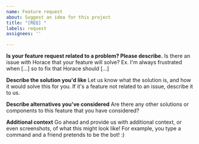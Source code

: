 ```yaml
---
name: Feature request
about: Suggest an idea for this project
title: "[REQ] "
labels: request
assignees: ''

---
```


**Is your feature request related to a problem? Please describe.**
Is there an issue with Horace that your feature will solve? Ex. I'm always frustrated when [...] so to fix that Horace should [...]

**Describe the solution you'd like**
Let us know what the solution is, and how it would solve this for you. If it's a feature not related to an issue, describe it to us.

**Describe alternatives you've considered**
Are there any other solutions or components to this feature that you have considered?

**Additional context**
Go ahead and provide us with additional context, or even screenshots, of what this might look like! For example, you type a command and a friend pretends to be the bot! :)
